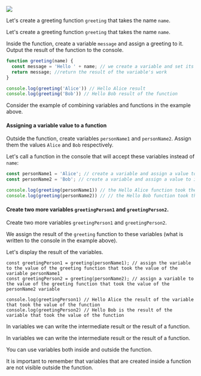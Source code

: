 ![](https://course-qa-basics.s3.us-west-1.amazonaws.com/box-string-numbers-function.png)

Let's create a greeting function `greeting` that takes the name `name`.

Let's create a greeting function `greeting` that takes the name `name`.

Inside the function, create a variable `message` and assign a greeting to it. Output the result of the function to the console.

```javascript
function greeting(name) {
  const message = 'Hello ' + name; // we create a variable and set its value using string concatenation
  return message; //return the result of the variable's work
}

console.log(greeting('Alice')) // Hello Alice result
console.log(greeting('Bob')) // Hello Bob result of the function
```

Consider the example of combining variables and functions in the example above. 

#### Assigning a variable value to a function

Outside the function, create variables `personName1` and `personName2`. Assign them the values `Alice` and `Bob` respectively.

Let's call a function in the console that will accept these variables instead of `name`:

```javascript
const personName1 = 'Alice'; // create a variable and assign a value to it
const personName2 = 'Bob'; // create a variable and assign a value to it

console.log(greeting(personName1)) // the Hello Alice function took the value of the personName1 variable instead of name
console.log(greeting(personName2)) // // the Hello Bob function took the value of the personName2 variable instead of name
```

#### Create two more variables `greetingPerson1` and `greetingPerson2`. 

Create two more variables `greetingPerson1` and `greetingPerson2`. 

We assign the result of the `greeting` function to these variables (what is written to the console in the example above). 

Let's display the result of the variables.

```javascript.
const greetingPerson1 = greeting(personName1); // assign the variable to the value of the greeting function that took the value of the variable personName1
const greetingPerson2 = greeting(personName2); // assign a variable to the value of the greeting function that took the value of the personName2 variable

console.log(greetingPerson1) // Hello Alice the result of the variable that took the value of the function
console.log(greetingPerson2) // Hello Bob is the result of the variable that took the value of the function
```

In variables we can write the intermediate result or the result of a function. 

In variables we can write the intermediate result or the result of a function. 

You can use variables both inside and outside the function. 

It is important to remember that variables that are created inside a function are not visible outside the function.

